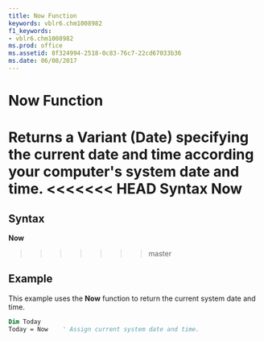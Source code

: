 ```yaml
---
title: Now Function
keywords: vblr6.chm1008982
f1_keywords:
- vblr6.chm1008982
ms.prod: office
ms.assetid: 8f324994-2518-0c83-76c7-22cd67033b36
ms.date: 06/08/2017
---
```



# Now Function



Returns a  **Variant** (**Date**) specifying the current date and time according your computer's system date and time.
<<<<<<< HEAD
 **Syntax**
 **Now**
=======

## Syntax

**Now**
>>>>>>> master

## Example

This example uses the  **Now** function to return the current system date and time.


```vb
Dim Today
Today = Now    ' Assign current system date and time.


```


